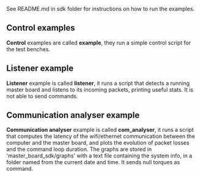 See README.md in sdk folder for instructions on how to run the examples.

Control examples
---
**Control** examples are called **example**, they run a simple control script for the test benches.

Listener example
---
**Listener** example is called **listener**, it runs a script that detects a running master board and listens to its incoming packets, printing useful stats. It is not able to send commands.

Communication analyser example
---
**Communication analyser** example is called **com_analyser**, it runs a script that computes the latency of the wifi/ethernet communication between the computer and the master board, and plots the evolution of packet losses and the command loop duration. The graphs are stored in 'master_board_sdk/graphs' with a text file containing the system info, in a folder named from the current date and time. It sends null torques as command.
